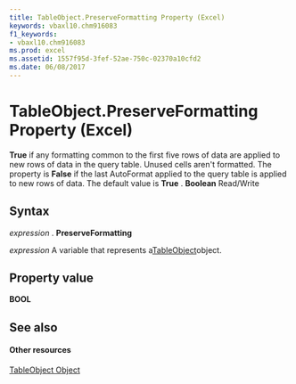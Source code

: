 ```yaml
---
title: TableObject.PreserveFormatting Property (Excel)
keywords: vbaxl10.chm916083
f1_keywords:
- vbaxl10.chm916083
ms.prod: excel
ms.assetid: 1557f95d-3fef-52ae-750c-02370a10cfd2
ms.date: 06/08/2017
---
```



# TableObject.PreserveFormatting Property (Excel)

 **True** if any formatting common to the first five rows of data are applied to new rows of data in the query table. Unused cells aren't formatted. The property is **False** if the last AutoFormat applied to the query table is applied to new rows of data. The default value is **True** . **Boolean** Read/Write


## Syntax

 _expression_ . **PreserveFormatting**

 _expression_ A variable that represents a[TableObject](modeltable-object-excel.md)object.


## Property value

 **BOOL**


## See also


#### Other resources



[TableObject Object](modeltable-object-excel.md)


